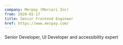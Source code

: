 ```yaml
---
company: Merpay (Mercari Inc)
from: 2020-02-17
title: Senior Frontend Engineer
href: https://www.merpay.com/
---
```


Senior Developer, UI Developer and accessibility expert
